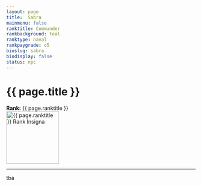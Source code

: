 ```yaml
---
layout: page
title:  Sabra
mainmenu: false
ranktitle: Commander
rankbackground: teal
ranktype: naval
rankpaygrade: o5
bioslug: sabra
biodisplay: false
status: npc
---
```

# {{ page.title }}
**Rank:** {{ page.ranktitle }}  
<img src="//img.sigma-division.com/ranks/{{ page.rankimg }}" width="140" class="img-fluid" alt="{{ page.ranktitle }} Rank Insigna">  

---
tba
